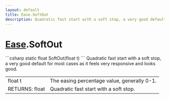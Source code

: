 ```yaml
---
layout: default
title: Ease.SoftOut
description: Quadratic fast start with a soft stop, a very good default for most cases as it feels very responsive and looks good.
---
```

# [Ease]({{site.url}}/Pages/StereoKit.Framework/Ease.html).SoftOut

<div class='signature' markdown='1'>
```csharp
static float SoftOut(float t)
```
Quadratic fast start with a soft stop, a very good default
for most cases as it feels very responsive and looks good.
</div>

|  |  |
|--|--|
|float t|The easing percentage value, generally 0-1.|
|RETURNS: float|Quadratic fast start with a soft stop.|




